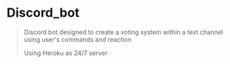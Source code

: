 # Discord_bot
 
 > Discord bot designed to create a voting system within a text channel using user's commands and reaction
 >
 > Using Heroku as 24/7 server
